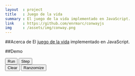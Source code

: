 ```yaml
---
layout  : project
title   : Juego de la vida
summary : El juego de la vida implementado en JavaScript.
link    : https://github.com/enrmarc/conwayjs
img     : /assets/img/conway.png
---
```


##Acerca de
El [juego de la vida][1] implementado en JavaScript.

##Demo
<link rel="stylesheet" type="text/css" href="/assets/conwayjs/css/style.css"/>
<script type="text/javascript" src="/assets/conwayjs/js/GOL.js"></script>
<script type="text/javascript" src="/assets/conwayjs/js/Grid.js"></script>
<script type="text/javascript" src="/assets/conwayjs/js/Cell.js"></script>
<canvas id="canvas" width="500" height="500"></canvas>
<div class="btn-group">
  <div class="buttons-left">
    <button id="run" class="ui-button ui-widget ui-state-default ui-corner-all ui-button-text-only" role="button" >
      <span class="ui-button-text">Run</span>
    </button>
    <button id="step" class="ui-button ui-widget ui-state-default ui-corner-all ui-button-text-only" role="button" >
      <span class="ui-button-text">Step</span>
    </button>
  </div>
  <div class="buttons-middle">
    <div id="slider" class="ui-slider ui-slider-horizontal ui-widget ui-widget-content ui-corner-all">
       <a class="ui-slider-handle ui-state-default ui-corner-all" href="#"></a>
    </div>
  </div>
  <div class="buttons-right">
     <button id="clear" class="ui-button ui-widget ui-state-default ui-corner-all ui-button-text-only" role="button" >
       <span class="ui-button-text">Clear</span>
     </button>
     <button id="randomize" class="ui-button ui-widget ui-state-default ui-corner-all ui-button-text-only" role="button" >
       <span class="ui-button-text">Ranzomize</span>
     </button>
   </div>
</div>

[1]: http://en.wikipedia.org/wiki/Conway's_Game_of_Life 
